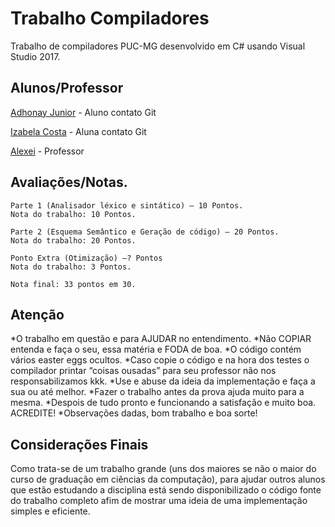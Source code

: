 # Trabalho Compiladores 

Trabalho de compiladores PUC-MG desenvolvido em C# usando Visual Studio 2017.

## Alunos/Professor

[Adhonay Junior](https://github.com/adhonay) - Aluno contato Git

[Izabela Costa](https://github.com/izabelacGoncalves) - Aluna contato Git

[Alexei](http://portal.pucminas.br/pos/eletrica/index-link.php?arquivo=docente&pagina=4124&id=254) - Professor

## Avaliações/Notas.

```
Parte 1 (Analisador léxico e sintático) – 10 Pontos.
Nota do trabalho: 10 Pontos.

Parte 2 (Esquema Semântico e Geração de código) – 20 Pontos.
Nota do trabalho: 20 Pontos.

Ponto Extra (Otimização) –? Pontos 
Nota do trabalho: 3 Pontos.

Nota final: 33 pontos em 30.
```

## Atenção

*O trabalho em questão e para AJUDAR no entendimento.
*Não COPIAR entenda e faça o seu, essa matéria e FODA de boa.
*O código contém vários easter eggs ocultos.
*Caso copie o código e na hora dos testes o compilador printar “coisas ousadas” para seu professor não nos responsabilizamos kkk.
*Use e abuse da ideia da implementação e faça a sua ou até melhor.
*Fazer o trabalho antes da prova ajuda muito para a mesma.
*Despois de tudo pronto e funcionando a satisfação e muito boa. ACREDITE!
*Observações dadas, bom trabalho e boa sorte!


## Considerações Finais

Como trata-se de um trabalho grande (uns dos maiores se não o maior do curso de graduação em ciências da computação), para ajudar outros alunos que estão estudando a disciplina está sendo disponibilizado o código fonte do trabalho completo afim de mostrar uma ideia de uma implementação simples e eficiente. 
